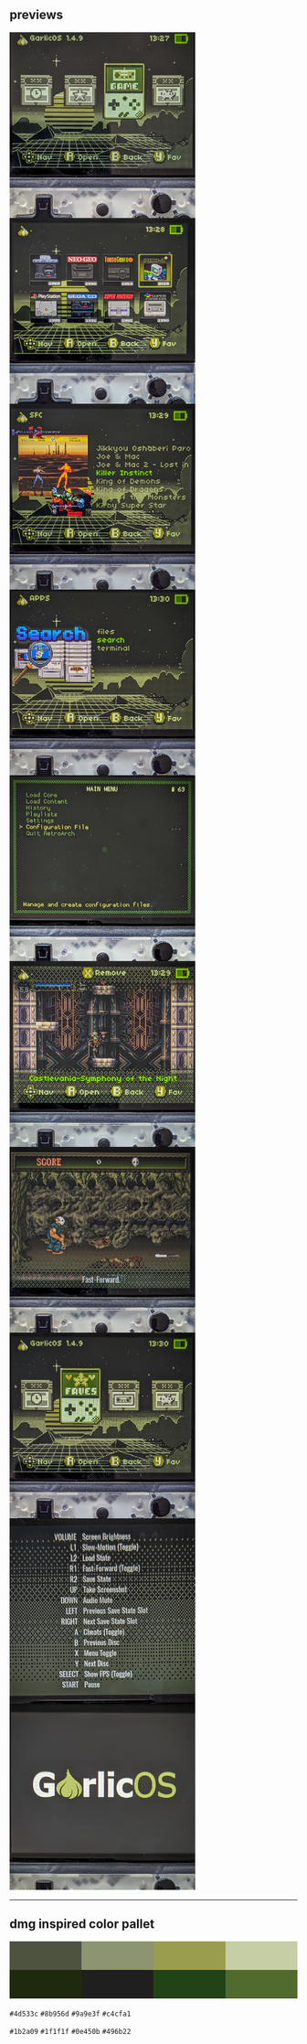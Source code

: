 
## previews

<img src="https://github.com/xero/garlicboy/blob/previews/img/menu-game.jpg?raw=true" width="325" height="325" align="left" padding="4">
<img src="https://github.com/xero/garlicboy/blob/previews/img/consoles.jpg?raw=true" width="325" height="325" align="left" padding="4">
<img src="https://github.com/xero/garlicboy/blob/previews/img/games.jpg?raw=true" width="325" height="325" align="left" padding="4">
<img src="https://github.com/xero/garlicboy/blob/previews/img/apps-search.jpg?raw=true" width="325" height="325" align="left" padding="4">
<img src="https://github.com/xero/garlicboy/blob/previews/img/retroarch.jpg?raw=true" width="325" height="325" align="left" padding="4">
<img src="https://github.com/xero/garlicboy/blob/previews/img/recents.jpg?raw=true" width="325" height="325" align="left" padding="4">
<img src="https://github.com/xero/garlicboy/blob/previews/img/overlays.jpg?raw=true" width="325" height="325" align="left" padding="4">
<img src="https://github.com/xero/garlicboy/blob/previews/img/menu-fav.jpg?raw=true" width="325" height="325" align="left" padding="4">
<img src="https://github.com/xero/garlicboy/blob/previews/img/quick-menu.jpg?raw=true" width="325" height="325" align="left" padding="4">
<img src="https://github.com/xero/garlicboy/blob/previews/img/bootlogo.jpg?raw=true" width="325" height="325" padding="4">


---

## dmg inspired color pallet

<img src="https://github.com/xero/garlicboy/blob/previews/img/dmg-colors.png?raw=true">

`#4d533c` `#8b956d` `#9a9e3f` `#c4cfa1`

`#1b2a09` `#1f1f1f` `#0e450b` `#496b22`

